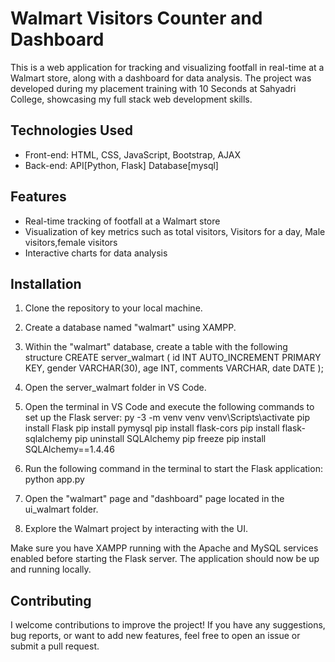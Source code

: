 # Walmart Visitors Counter and Dashboard

This is a web application for tracking and visualizing footfall in real-time at a Walmart store, along with a dashboard for data analysis. The project was developed during my placement training with 10 Seconds at Sahyadri College, showcasing my full stack web development skills.

## Technologies Used

- Front-end: HTML, CSS, JavaScript, Bootstrap, AJAX
- Back-end: API[Python, Flask]
            Database[mysql]

## Features

- Real-time tracking of footfall at a Walmart store
- Visualization of key metrics such as total visitors, Visitors for a day, Male visitors,female visitors
- Interactive charts for data analysis

## Installation

1. Clone the repository to your local machine.
2. Create a database named "walmart" using XAMPP.
3. Within the "walmart" database, create a table with the following structure
            CREATE server_walmart (
            id INT AUTO_INCREMENT PRIMARY KEY,
            gender VARCHAR(30),
            age INT,
            comments VARCHAR,
            date DATE
            );
4. Open the server_walmart folder in VS Code.
5. Open the terminal in VS Code and execute the following commands to set up the Flask server:
            py -3 -m venv venv
            venv\Scripts\activate
            pip install Flask
            pip install pymysql
            pip install flask-cors
            pip install flask-sqlalchemy
            pip uninstall SQLAlchemy 
            pip freeze 
            pip install SQLAlchemy==1.4.46

6. Run the following command in the terminal to start the Flask application:
            python app.py

7. Open the "walmart" page and "dashboard" page located in the ui_walmart folder.
8. Explore the Walmart project by interacting with the UI.


Make sure you have XAMPP running with the Apache and MySQL services enabled before starting the Flask server. The application should now be up and running locally.



## Contributing

I welcome contributions to improve the project! If you have any suggestions, bug reports, or want to add new features, feel free to open an issue or submit a pull request.


